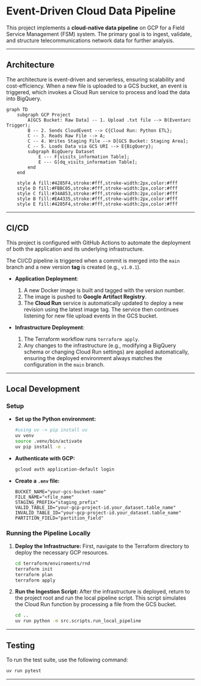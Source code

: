# Event-Driven Cloud Data Pipeline

This project implements a **cloud-native data pipeline** on GCP for a Field Service Management (FSM) system. The primary goal is to ingest, validate, and structure telecommunications network data for further analysis.

---

## Architecture

The architecture is event-driven and serverless, ensuring scalability and cost-efficiency.
When a new file is uploaded to a GCS bucket, an event is triggered, which invokes a Cloud Run service to process and load the data into BigQuery.

```mermaid
graph TD
    subgraph GCP Project
        A[GCS Bucket: Raw Data] -- 1. Upload .txt file --> B(Eventarc Trigger);
        B -- 2. Sends CloudEvent --> C{Cloud Run: Python ETL};
        C -- 3. Reads Raw File --> A;
        C -- 4. Writes Staging File --> D[GCS Bucket: Staging Area];
        C -- 5. Loads Data via GCS URI --> E{BigQuery};
        subgraph BigQuery Dataset
            E --- F[visits_information Table];
            E --- G[dq_visits_information Table];
        end
    end

    style A fill:#4285F4,stroke:#fff,stroke-width:2px,color:#fff
    style D fill:#FBBC05,stroke:#fff,stroke-width:2px,color:#fff
    style C fill:#34A853,stroke:#fff,stroke-width:2px,color:#fff
    style B fill:#EA4335,stroke:#fff,stroke-width:2px,color:#fff
    style E fill:#4285F4,stroke:#fff,stroke-width:2px,color:#fff
```

---

## CI/CD

This project is configured with GitHub Actions to automate the deployment of both the application and its underlying infrastructure.

The CI/CD pipeline is triggered when a commit is merged into the `main` branch and a new version **tag** is created (e.g., `v1.0.1`).

-   **Application Deployment**:
    1.  A new Docker image is built and tagged with the version number.
    2.  The image is pushed to **Google Artifact Registry**.
    3.  The **Cloud Run** service is automatically updated to deploy a new revision using the latest image tag. The service then continues listening for new file upload events in the GCS bucket.

-   **Infrastructure Deployment**:
    1.  The Terraform workflow runs `terraform apply`.
    2.  Any changes to the infrastructure (e.g., modifying a BigQuery schema or changing Cloud Run settings) are applied automatically, ensuring the deployed environment always matches the configuration in the `main` branch.

---

## Local Development

### Setup

-   **Set up the Python environment:**
    ```bash
    #using uv -> pip install uv
    uv venv
    source .venv/bin/activate
    uv pip install -e .
    ```
-   **Authenticate with GCP:**
    ```bash
    gcloud auth application-default login
    ```
-   **Create a `.env` file:**
    ```dotenv
    BUCKET_NAME="your-gcs-bucket-name"
    FILE_NAME="<file_name"
    STAGING_PREFIX="staging_prefix"
    VALID_TABLE_ID="your-gcp-project-id.your_dataset.table_name"
    INVALID_TABLE_ID="your-gcp-project-id.your_dataset.table_name"
    PARTITION_FIELD="partition_field"
    ```

### Running the Pipeline Locally

1.  **Deploy the Infrastructure:**
    First, navigate to the Terraform directory to deploy the necessary GCP resources.
    ```bash
    cd terraform/enviroments/rnd
    terraform init
    terraform plan
    terraform apply
    ```

2.  **Run the Ingestion Script:**
    After the infrastructure is deployed, return to the project root and run the local pipeline script. This script simulates the Cloud Run function by processing a file from the GCS bucket.
    ```bash
    cd ..
    uv run python -m src.scripts.run_local_pipeline
    ```

---

## Testing

To run the test suite, use the following command:

```bash
uv run pytest
```

---


